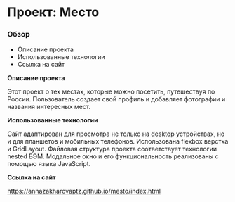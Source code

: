 # Проект: Место

### Обзор
* Описание проекта
* Использованные технологии
* Ссылка на сайт

**Описание проекта**

Этот проект о тех местах, которые можно посетить, путешествуя по России. Пользователь создает свой профиль и добавляет фотографии и названия интересных мест.

**Использованные технологии**

Сайт адаптирован для просмотра не только на desktop устройствах, но
и для планшетов и мобильных телефонов. Использована flexbox верстка
и GridLayout. Файловая структура проекта соответствует технологии nested БЭМ.
Модальное окно и его функциональность реализованы с помощью языка JavaScript.

**Ссылка на сайт**

https://annazakharovaptz.github.io/mesto/index.html

